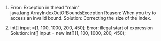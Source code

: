 



1. Error: 
    Exception in thread "main" java.lang.ArrayIndexOutOfBoundsException
Reason:
    When you try to access an invalid bound.
Solution:
    Correcting the size of the index.
        
2. int[] input =[1, 100, 1000, 200, 450];
Error:
    illegal start of expression
Solution:
    int[] input = new int[]{1, 100, 1000, 200, 450};
